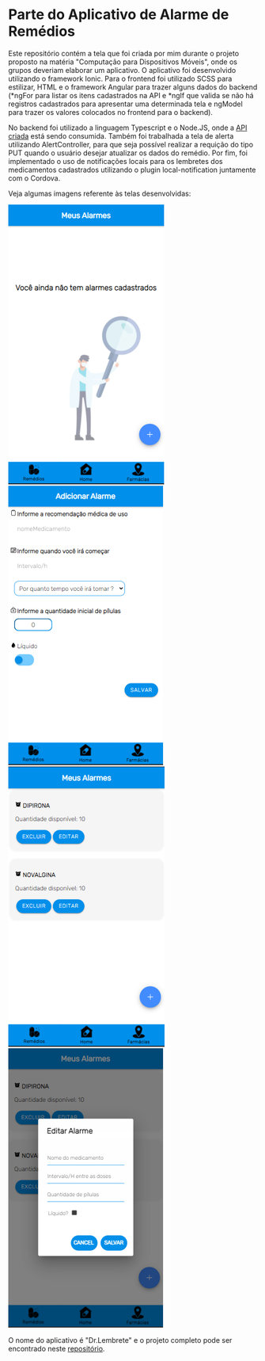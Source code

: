 # Parte do Aplicativo de Alarme de Remédios

Este repositório contém a tela que foi criada por mim durante o projeto proposto na matéria "Computação para Dispositivos Móveis", onde os grupos deveriam elaborar um aplicativo.
O aplicativo foi desenvolvido utilizando o framework Ionic. Para o frontend foi utilizado SCSS para estilizar, HTML e o framework Angular para trazer alguns dados do backend
(*ngFor para listar os itens cadastrados na API e *ngIf que valida se não há registros cadastrados para apresentar uma determinada tela e ngModel para trazer os valores colocados 
no frontend para o backend).

No backend foi utilizado a linguagem Typescript e o Node.JS, onde a [API criada](https://github.com/nathaliadutra15/apiCadastroMedicamentos) está sendo consumida. Também foi trabalhada a tela de alerta utilizando AlertController, para que seja possível realizar a requição do tipo PUT quando o usuário desejar atualizar os dados do remédio. Por fim, foi implementado o uso de notificações locais para os lembretes dos medicamentos cadastrados utilizando o plugin local-notification juntamente com o Cordova.

Veja algumas imagens referente às telas desenvolvidas:

<img src="https://raw.githubusercontent.com/nathaliadutra15/App-Cadastro-Medicamentos/main/Imagens%20do%20Aplicativo/tela-sem-cadastros.PNG"></img>
<img src="https://raw.githubusercontent.com/nathaliadutra15/App-Cadastro-Medicamentos/main/Imagens%20do%20Aplicativo/tela-cadastro.PNG"></img>
<img src="https://raw.githubusercontent.com/nathaliadutra15/App-Cadastro-Medicamentos/main/Imagens%20do%20Aplicativo/tela-com-cadastros.PNG"></img>
<img src="https://raw.githubusercontent.com/nathaliadutra15/App-Cadastro-Medicamentos/main/Imagens%20do%20Aplicativo/alert-para-atualizar.PNG"></img>

O nome do aplicativo é "Dr.Lembrete" e o projeto completo pode ser encontrado neste [repositório](https://github.com/SUELENBOAS/PROJETO-APP).
